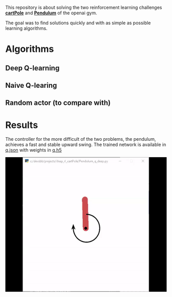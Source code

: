 This repository is about solving the two reinforcement learning challenges [**cartPole**](https://gym.openai.com/envs/CartPole-v0/)  and [**Pendulum**](https://gym.openai.com/envs/Pendulum-v0/) of the openai gym. 

The goal was to find solutions quickly and with as simple as possible learning algorithms. 

# Algorithms
## Deep Q-learning
## Naive Q-learing
## Random actor (to compare with)

# Results
The controller for the more difficult of the two problems, the pendulum, achieves a fast and stable upward swing. The trained network is available in [q.json](pendulum/src/q.json) with weights in [q.h5](pendulum/src/q.h5)

![pendulum upswing](pendulum/docs/learned_controller.gif)